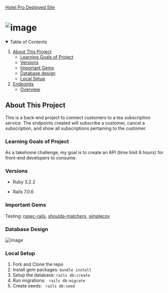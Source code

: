 <a href="https://hotelpro.fly.dev/" target="_blank">Hotel Pro Deployed Site</a>

# ![image](https://github.com/karanm645/HotelPro/assets/79548116/7975b5df-1584-4075-b328-609ef24aa2a8)


<details open="open">
  <summary>Table of Contents</summary>
  <ol>
    <li>
      <a href="#about-this-project">About This Project</a>
      <ul>
        <li>
          <a href="#learning-goals-of-project">Learning Goals of Project</a>
        </li>
      </ul>
      <ul>
        <li><a href="#versions">Versions</a></li>
      </ul>
      <ul>
        <li><a href="#important-gems">Important Gems</a></li>
      </ul>
      <ul>
        <li><a href="#database-design">Database design</a></li>
      </ul>
      <ul>
        <li><a href="#local-setup">Local Setup</a></li>
      </ul>
    <li><a href="#endpoints">Endpoints</a>
      <ul>
      <li><a href="#overview">Overview</a></li>
      </ul>
    </li>
  </ol>
</details>
 
## About This Project
This is a back-end project to connect customers to a tea subscription service. The endpoints created will subscribe a customer, cancel a subscription, and show all subscriptions pertaining to the customer.
  
  
### Learning Goals of Project 
As a takehome challenge, my goal is to create an API (time limit 8 hours) for front-end developers to consume.

### Versions

- Ruby 3.2.2

- Rails 7.0.6

### Important Gems
Testing: [rspec-rails](https://github.com/rspec/rspec-rails), [shoulda-matchers](https://github.com/thoughtbot/shoulda-matchers), [simplecov](https://github.com/simplecov-ruby/simplecov)
 
### Database Design
![image](https://github.com/karanm645/HotelPro/assets/79548116/8e118797-12d7-44cc-97a6-e9f23e94af34)


### Local Setup

1. Fork and Clone the repo
2. Install gem packages: `bundle install`
3. Setup the database: `rails db:create`
4. Run migrations: ` rails db:migrate`
5. Create seeds: ` rails db:seed`
